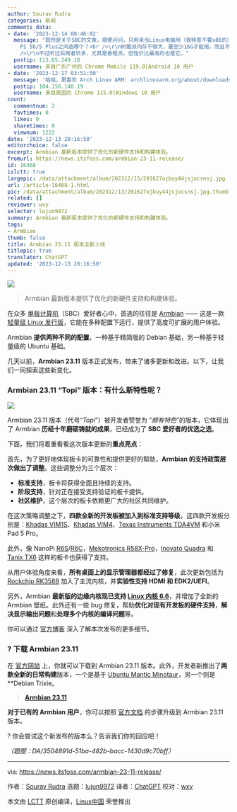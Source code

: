 ```yaml
---
author: Sourav Rudra
categories: 新闻
comments_data:
- date: '2023-12-14 08:46:02'
  message: "既然是关于SBC的文章，顺便问问，只用来当Linux电脑用（我特意不要x86的），Raspberry Pi 5B、Rock 5B和Orange
    Pi 5b/5 Plus之间选哪个？<br />\r\n树莓派内存不够大，要至少16G才能用，而且不能直接从NVMe SSD开机启动，后两个SBC 都自带M2插槽。<br
    />\r\n不过听过后两者坑多，尤其是香橙派，但性价比最高的也是它。"
  postip: 113.65.249.18
  username: 来自广东广州的 Chrome Mobile 119.0|Android 10 用户
- date: '2023-12-17 03:51:50'
  message: '哈哈，更喜欢 Arch Linux ARM: archlinuxarm.org/about/downloads'
  postip: 104.156.140.19
  username: 来自美国的 Chrome 115.0|Windows 10 用户
count:
  commentnum: 2
  favtimes: 0
  likes: 0
  sharetimes: 0
  viewnum: 1222
date: '2023-12-13 20:16:50'
editorchoice: false
excerpt: Armbian 最新版本提供了优化的新硬件支持和构建体验。
fromurl: https://news.itsfoss.com/armbian-23-11-release/
id: 16468
islctt: true
largepic: /data/attachment/album/202312/13/201627ojbuy44jsjocsnsj.jpg
url: /article-16468-1.html
pic: /data/attachment/album/202312/13/201627ojbuy44jsjocsnsj.jpg.thumb.jpg
related: []
reviewer: wxy
selector: lujun9972
summary: Armbian 最新版本提供了优化的新硬件支持和构建体验。
tags:
- Armbian
thumb: false
title: Armbian 23.11 版本全新上线
titlepic: true
translator: ChatGPT
updated: '2023-12-13 20:16:50'
---
```


![](/data/attachment/album/202312/13/201627ojbuy44jsjocsnsj.jpg)



> 
> Armbian 最新版本提供了优化的新硬件支持和构建体验。
> 
> 
> 


在众多 [单板计算机](https://en.wikipedia.org/wiki/Single-board_computer)（SBC）爱好者心中，首选的往往是 [Armbian](https://www.armbian.com/) —— 这是一款 [轻量级 Linux 发行版](https://itsfoss.com/lightweight-linux-beginners/)，它能在多种配置下运行，提供了高度可扩展的用户体验。


Armbian **提供两种不同的配置**，一种基于精简版的 Debian 基础，另一种基于轻量级的 Ubuntu 基础。


几天以前，**Armbian 23.11** 版本正式发布，带来了诸多更新和改进。以下，让我们一同探索这些新变化。


### Armbian 23.11 “Topi” 版本：有什么新特性呢？


![](/data/attachment/album/202312/13/201650pkqlh6sy9lwuh566.png)


Armbian 23.11 版本（代号“*Topi*”）被开发者赞誉为 “*颇有特色*”的版本，它体现出了 Armbian **历经十年磨砺铸就的成果**，已经成为了 **SBC 爱好者的优选之选**。


下面，我们将着重看看这次版本更新的**重点亮点**：


首先，为了更好地体现板卡的可靠性和提供更好的帮助，**Armbian 的支持政策层次做出了调整**。这些调整分为三个层次：


* **标准支持**，板卡将获得全面且持续的支持。
* **阶段支持**，针对正在接受支持验证的板卡提供。
* **社区维护**，这个层次的板卡依赖更广大的社区共同维护。


在这次策略调整之下，**四款全新的开发板被加入到标准支持等级**，这四款开发板分别是：[Khadas VIM1S](https://www.khadas.com/vim1s)、[Khadas VIM4](https://www.khadas.com/vim4)、[Texas Instruments TDA4VM](https://www.ti.com/tool/SK-TDA4VM) 和小米 Pad 5 Pro。


此外，像 NanoPi [R6S](https://www.friendlyelec.com/index.php?route=product%2Fproduct&product_id=289)/[R6C](https://www.friendlyelec.com/index.php?route=product%2Fproduct&product_id=291)，[Mekotronics R58X-Pro](https://www.mekotronics.com/h-pd-55.html)，[Inovato Quadra](https://inovato.com/products/quadra) 和 [Tanix TX6](https://www.tanix-box.com/project-view/tanix-tx6-android-tv-box-allwinner-h6-dual-wifi-6k-alice-ux/) 这样的板卡也获得了支持。


从用户体验角度来看，**所有桌面上的显示管理器都经过了修复**，此次更新包括为 [Rockchip RK3588](https://www.rock-chips.com/a/en/products/RK35_Series/2022/0926/1660.html) 加入了主流内核，并**实验性支持 HDMI 和 EDK2/UEFI**。


另外，Armbian **最新版的边缘内核现已支持 [Linux 内核 6.6](https://news.itsfoss.com/linux-kernel-6-6-release/)**，并增加了全新的 Armbian 壁纸。此外还有一些 bug 修复，帮助**优化对现有开发板的硬件支持**，**解决显示输出问题**和**处理多个内核的编译问题**等。


你可以通过 [官方博客](https://www.armbian.com/newsflash/armbian-23-11-topi/) 深入了解本次发布的更多细节。


### ? 下载 Armbian 23.11


在 [官方网站](https://www.armbian.com/download/) 上，你就可以下载到 Armbian 23.11 版本。此外，开发者新推出了**两款全新的日常构建**版本，一个是基于 [Ubuntu Mantic Minotaur](https://news.itsfoss.com/ubuntu-23-10-release/)，另一个则是 \*\*Debian Trixie。



> 
> **[Armbian 23.11](https://www.armbian.com/download/)**
> 
> 
> 


**对于已有的 Armbian 用户**，你可以按照 [官方文档](https://docs.armbian.com/User-Guide_Getting-Started/) 的步骤升级到 Armbian 23.11 版本。


? 你会尝试这个新发布的版本么？告诉我们你的回应吧！


*（题图：DA/3504891d-51ba-482b-bacc-1430d9c70bff）*




---


via: <https://news.itsfoss.com/armbian-23-11-release/>


作者：[Sourav Rudra](https://news.itsfoss.com/author/sourav/) 选题：[lujun9972](https://github.com/lujun9972) 译者：[ChatGPT](https://linux.cn/lctt/ChatGPT) 校对：[wxy](https://github.com/wxy)


本文由 [LCTT](https://github.com/LCTT/TranslateProject) 原创编译，[Linux中国](https://linux.cn/) 荣誉推出
